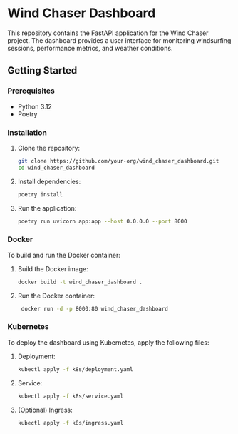 # Wind Chaser Dashboard

This repository contains the FastAPI application for the Wind Chaser project. The dashboard provides a user interface for monitoring windsurfing sessions, performance metrics, and weather conditions.

## Getting Started

### Prerequisites

- Python 3.12
- Poetry

### Installation

1. Clone the repository:
   ```sh
   git clone https://github.com/your-org/wind_chaser_dashboard.git
   cd wind_chaser_dashboard

2. Install dependencies:
   ```sh
   poetry install

3. Run the application:
    ```sh
    poetry run uvicorn app:app --host 0.0.0.0 --port 8000

### Docker
To build and run the Docker container:

1. Build the Docker image:
   ```sh
   docker build -t wind_chaser_dashboard .

2. Run the Docker container:
   ```sh
    docker run -d -p 8000:80 wind_chaser_dashboard

### Kubernetes
To deploy the dashboard using Kubernetes, apply the following files:

1. Deployment:
    ```sh
    kubectl apply -f k8s/deployment.yaml

2. Service:
    ```sh
    kubectl apply -f k8s/service.yaml

3. (Optional) Ingress:
    ```sh
    kubectl apply -f k8s/ingress.yaml